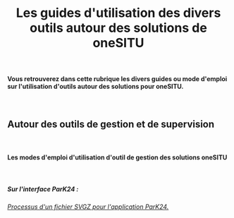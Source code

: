 <h1 style="text-align: center;">Les guides d'utilisation des divers outils autour des solutions de oneSITU</h1>


<br>

#### Vous retrouverez dans cette rubrique les divers guides ou mode d'emploi sur l'utilisation d'outils autour des solutions pour oneSITU.

<br>

## <i class="fas fa-arrow-alt-circle-right" style = "color : #bc3d11;"></i> Autour des outils de gestion et de supervision

<br>

#### Les modes d'emploi d'utilisation d'outil de gestion des solutions oneSITU

<br>

##### Sur l'interface ParK24 :

###### [<i class="fas fa-caret-right"></i>  Processus d'un fichier SVGZ pour l'application ParK24. ](https://drive.google.com/drive/folders/1-UhXBLtk2Acn3qRBVG1d6xrvum7oHzDq)

<br>

